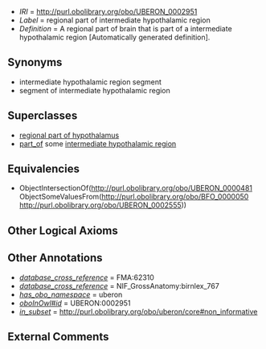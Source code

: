  * *IRI* = http://purl.obolibrary.org/obo/UBERON_0002951
 * *Label* = regional part of intermediate hypothalamic region
 * *Definition* = A regional part of brain that is part of a intermediate hypothalamic region [Automatically generated definition].

## Synonyms

 * intermediate hypothalamic region segment
 * segment of intermediate hypothalamic region

## Superclasses

 * [regional part of hypothalamus](../../UBERON/48/UBERON_0003048.md)
 * [part_of](../../BFO/50/BFO_0000050.md) some [intermediate hypothalamic region](../../UBERON/55/UBERON_0002555.md)

## Equivalencies

 * ObjectIntersectionOf(<http://purl.obolibrary.org/obo/UBERON_0000481> ObjectSomeValuesFrom(<http://purl.obolibrary.org/obo/BFO_0000050> <http://purl.obolibrary.org/obo/UBERON_0002555>))

## Other Logical Axioms


## Other Annotations

 * *[database_cross_reference](../../ef/oboInOwl#hasDbXref.md)* = FMA:62310
 * *[database_cross_reference](../../ef/oboInOwl#hasDbXref.md)* = NIF_GrossAnatomy:birnlex_767
 * *[has_obo_namespace](../../ce/oboInOwl#hasOBONamespace.md)* = uberon
 * *[oboInOwl#id](../../id/oboInOwl#id.md)* = UBERON:0002951
 * *[in_subset](../../et/oboInOwl#inSubset.md)* = http://purl.obolibrary.org/obo/uberon/core#non_informative

## External Comments

